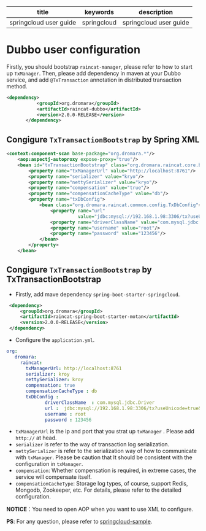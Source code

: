 | title                  | keywords    | description            |
| ---------------------- | ----------- | ---------------------- |
| springcloud user guide | springcloud | springcloud user guide |

# Dubbo user configuration

Firstly, you should bootstrap `raincat-manager`, please refer to how to start up `TxManager`. Then, please add dependency in maven at your Dubbo service, and add `@TxTransaction` annotation in distributed transaction method.

```xml
<dependency>
           <groupId>org.dromara</groupId>
           <artifactId>raincat-dubbo</artifactId>
           <version>2.0.0-RELEASE</version>
       </dependency>
```

## Congigure `TxTransactionBootstrap` by Spring XML

```xml
<context:component-scan base-package="org.dromara.*"/>
    <aop:aspectj-autoproxy expose-proxy="true"/>
    <bean id="txTransactionBootstrap" class="org.dromara.raincat.core.bootstrap.TxTransactionBootstrap">
        <property name="txManagerUrl" value="http://localhost:8761"/>
        <property name="serializer" value="kryo"/>
        <property name="nettySerializer" value="kryo"/>
        <property name="compensation" value="true"/>
        <property name="compensationCacheType" value="db"/>
        <property name="txDbConfig">
            <bean class="org.dromara.raincat.common.config.TxDbConfig">
                <property name="url"
                          value="jdbc:mysql://192.168.1.98:3306/tx?useUnicode=true&amp;characterEncoding=utf8"/>
                <property name="driverClassName" value="com.mysql.jdbc.Driver"/>
                <property name="username" value="root"/>
                <property name="password" value="123456"/>
            </bean>
        </property>
    </bean>
```

## Congigure `TxTransactionBootstrap` by TxTransactionBootstrap

* Firstly, add mave dependency `spring-boot-starter-springcloud`.

```xml
 <dependency>
     <groupId>org.dromara</groupId>
     <artifactId>raincat-spring-boot-starter-motan</artifactId>
     <version>2.0.0-RELEASE</version>
 </dependency>
```

* Configure the `application.yml`.

```yml
org:
   dromara:
     raincat:
       txManagerUrl: http://localhost:8761
       serializer: kroy
       nettySerializer: kroy
       compensation: true
       compensationCacheType : db
       txDbConfig :
              driverClassName  : com.mysql.jdbc.Driver
              url :  jdbc:mysql://192.168.1.98:3306/tx?useUnicode=true&amp;characterEncoding=utf8
              username : root
              password : 123456
```

* `txManagerUrl` is the ip and port that you strat up `txManager` . Please add `http://` at head.
* `serializer` is refer to the way of transaction log serialization.
* `nettySerializer` is refer to the serialization way of how to communicate with `txManager`. Please be caution that It should be consistent with the configuration in `txManager`.
* `compensation`: Whether compensation is required, in extreme cases, the service will compensate itself.
* `compensationCacheType`: Storage log types, of course, support Redis, Mongodb, Zookeeper, etc. For details, please refer to the detailed configuration. 

**NOTICE**：You need to open AOP when you want to use XML to configure.

**PS**: For any question, please refer to [springcloud-sample]([springcloud-sample](https://github.com/yu199195/Raincat/tree/master/raincat-sample/raincat-springcloud-sample)).

